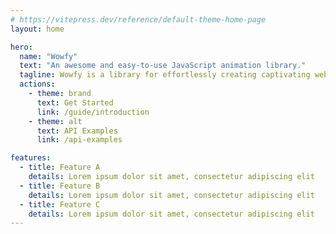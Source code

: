 ```yaml
---
# https://vitepress.dev/reference/default-theme-home-page
layout: home

hero:
  name: "Wowfy"
  text: "An awesome and easy-to-use JavaScript animation library."
  tagline: Wowfy is a library for effortlessly creating captivating web animations.
  actions:
    - theme: brand
      text: Get Started
      link: /guide/introduction
    - theme: alt
      text: API Examples
      link: /api-examples

features:
  - title: Feature A
    details: Lorem ipsum dolor sit amet, consectetur adipiscing elit
  - title: Feature B
    details: Lorem ipsum dolor sit amet, consectetur adipiscing elit
  - title: Feature C
    details: Lorem ipsum dolor sit amet, consectetur adipiscing elit
---
```

